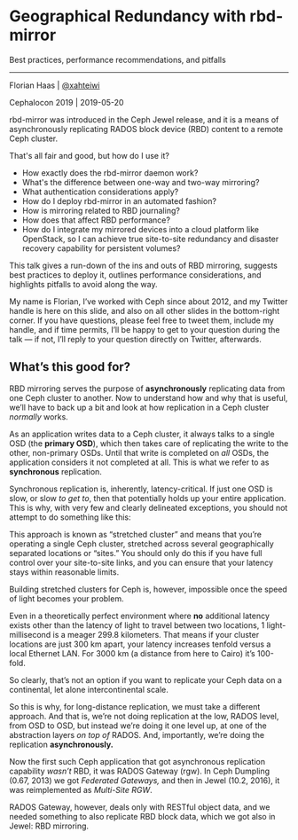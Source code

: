 # Geographical Redundancy with rbd-mirror
Best practices, performance recommendations, and pitfalls

* * *

Florian Haas | [@xahteiwi](https://twitter.com/xahteiwi)

Cephalocon 2019 | 2019-05-20

<!-- Note --> 

rbd-mirror was introduced in the Ceph Jewel release, and it is a means
of asynchronously replicating RADOS block device (RBD) content to a
remote Ceph cluster.

That's all fair and good, but how do I use it?

* How exactly does the rbd-mirror daemon work?
* What's the difference between one-way and two-way mirroring?
* What authentication considerations apply?
* How do I deploy rbd-mirror in an automated fashion?
* How is mirroring related to RBD journaling?
* How does that affect RBD performance? 
* How do I integrate my mirrored devices into a cloud platform like
  OpenStack, so I can achieve true site-to-site redundancy and
  disaster recovery capability for persistent volumes?

This talk gives a run-down of the ins and outs of RBD mirroring,
suggests best practices to deploy it, outlines performance
considerations, and highlights pitfalls to avoid along the way.

My name is Florian, I’ve worked with Ceph since about 2012, and my
Twitter handle is here on this slide, and also on all other slides in
the bottom-right corner. If you have questions, please feel free to
tweet them, include my handle, and if time permits, I’ll be happy to
get to your question during the talk — if not, I’ll reply to your
question directly on Twitter, afterwards.


## What’s this good for?

<!-- Note -->
RBD mirroring serves the purpose of **asynchronously** replicating
data from one Ceph cluster to another. Now to understand how and why
that is useful, we’ll have to back up a bit and look at how
replication in a Ceph cluster *normally* works.

As an application writes data to a Ceph cluster, it always talks to a
single OSD (the **primary OSD**), which then takes care of replicating
the write to the other, non-primary OSDs. Until that write is
completed on *all* OSDs, the application considers it not completed at
all. This is what we refer to as **synchronous** replication.

Synchronous replication is, inherently, latency-critical. If just one
OSD is slow, or slow *to get to*, then that potentially holds up your
entire application. This is why, with very few and clearly delineated
exceptions, you should not attempt to do something like this:


<!-- .slide: data-background-image="images/stretched-cluster-1.svg" data-background-size="contain" -->

<!-- Note -->
This approach is known as “stretched cluster” and means that you’re
operating a single Ceph cluster, stretched across several
geographically separated locations or “sites.” You should only do this
if you have full control over your site-to-site links, and you can
ensure that your latency stays within reasonable limits.


<!-- .slide: data-background-image="images/stretched-cluster-2.svg" data-background-size="contain" -->

<!-- Note -->
Building stretched clusters for Ceph is, however, impossible once the
speed of light becomes your problem. 

Even in a theoretically perfect environment where **no** additional
latency exists other than the latency of light to travel between two
locations, 1 light-millisecond is a meager 299.8 kilometers. That
means if your cluster locations are just 300 km apart, your latency
increases tenfold versus a local Ethernet LAN. For 3000 km (a distance
from here to Cairo) it’s 100-fold.

So clearly, that’s not an option if you want to replicate your Ceph
data on a continental, let alone intercontinental scale.


<!-- .slide: data-background-image="images/multiple-clusters.svg" data-background-size="contain" -->

<!-- Note -->
So this is why, for long-distance replication, we must take a
different approach. And that is, we’re not doing replication at the
low, RADOS level, from OSD to OSD, but instead we’re doing it one
level up, at one of the abstraction layers *on top of* RADOS. And,
importantly, we’re doing the replication **asynchronously.**

Now the first such Ceph application that got asynchronous replication
capability *wasn’t* RBD, it was RADOS Gateway (rgw). In Ceph Dumpling
(0.67, 2013) we got *Federated Gateways,* and then in Jewel (10.2,
2016), it was reimplemented as *Multi-Site RGW*. 

RADOS Gateway, however, deals only with RESTful object data, and we
needed something to also replicate RBD block data, which we got also
in Jewel: RBD mirroring.
